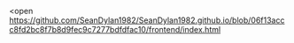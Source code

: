 <open
      https://github.com/SeanDylan1982/SeanDylan1982.github.io/blob/06f13accc8fd2bc8f7b8d9fec9c7277bdfdfac10/frontend/index.html
      
